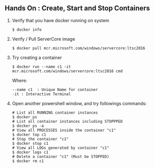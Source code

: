 ## Hands On : Create, Start and Stop Containers

1. Verify that you have docker running on system
    ```shell
    $ docker info
    ```

2.  Verify / Pull ServerCore image
    ```shell
    $ docker pull mcr.microsoft.com/windows/servercore:ltsc2016
    ```

3.  Try creating a container

    ```shell
    $ docker run --name c1 -it mcr.microsoft.com/windows/servercore:ltsc2016 cmd
    ```
    Where:
    
        --name c1  : Unique Name for container
        -it : Interactive Terminal 

4.  Open another powershell window, and try followings commands:

    ```shell
    # List all RUNNING container instances
    $ docker ps
    # List all container instances including STOPPPED
    $ docker ps -a
    # View all PROCESSES inside the container "c1"
    $ docker top c1
    # Stop the container "c1" 
    $ docker stop c1
    # View all LOGs generated by container "c1"
    $ docker logs c1
    # Delete a container "c1" (Must be STOPPED)
    $ docker rm c1
    ```